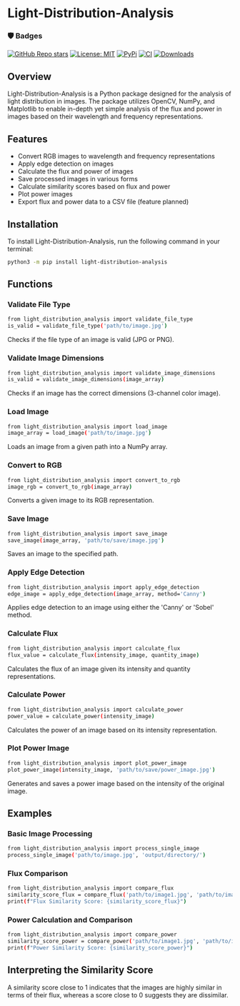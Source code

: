 # Light-Distribution-Analysis

### 🛡️ Badges
[![GitHub Repo stars](https://img.shields.io/github/stars/SweatyCrayfish/light-distribution-analysis?style=social)](https://github.com/SweatyCrayfish/light-distribution-analysis/stargazers)
[![License: MIT](https://img.shields.io/badge/License-MIT-yellow.svg)](https://github.com/SweatyCrayfish/light-distribution-analysis/blob/main/LICENCE.md)
[![PyPi](https://img.shields.io/badge/PyPi-Page-blue)](https://pypi.org/project/light-distribution-analysis/)
[![CI](https://github.com/SweatyCrayfish/light-distribution-analysis/actions/workflows/ci.yml/badge.svg)](https://github.com/SweatyCrayfish/light-distribution-analysis/actions/workflows/ci.yml)
[![Downloads](https://pepy.tech/badge/light-distribution-analysis)](https://pepy.tech/project/light-distribution-analysis)
## Overview

Light-Distribution-Analysis is a Python package designed for the analysis of light distribution in images. The package utilizes OpenCV, NumPy, and Matplotlib to enable in-depth yet simple analysis of the flux and power in images based on their wavelength and frequency representations.

## Features

- Convert RGB images to wavelength and frequency representations
- Apply edge detection on images
- Calculate the flux and power of images
- Save processed images in various forms
- Calculate similarity scores based on flux and power
- Plot power images
- Export flux and power data to a CSV file (feature planned)

## Installation

To install Light-Distribution-Analysis, run the following command in your terminal:

```bash
python3 -m pip install light-distribution-analysis
```

## Functions

### Validate File Type

```bash
from light_distribution_analysis import validate_file_type
is_valid = validate_file_type('path/to/image.jpg')
```

Checks if the file type of an image is valid (JPG or PNG).

### Validate Image Dimensions

```bash
from light_distribution_analysis import validate_image_dimensions
is_valid = validate_image_dimensions(image_array)
```

Checks if an image has the correct dimensions (3-channel color image).

### Load Image

```bash
from light_distribution_analysis import load_image
image_array = load_image('path/to/image.jpg')
```

Loads an image from a given path into a NumPy array.

### Convert to RGB

```bash
from light_distribution_analysis import convert_to_rgb
image_rgb = convert_to_rgb(image_array)
```

Converts a given image to its RGB representation.

### Save Image

```bash
from light_distribution_analysis import save_image
save_image(image_array, 'path/to/save/image.jpg')
```

Saves an image to the specified path.

### Apply Edge Detection

```bash
from light_distribution_analysis import apply_edge_detection
edge_image = apply_edge_detection(image_array, method='Canny')
```

Applies edge detection to an image using either the 'Canny' or 'Sobel' method.

### Calculate Flux

```bash
from light_distribution_analysis import calculate_flux
flux_value = calculate_flux(intensity_image, quantity_image)
```

Calculates the flux of an image given its intensity and quantity representations.

### Calculate Power

```bash
from light_distribution_analysis import calculate_power
power_value = calculate_power(intensity_image)
```

Calculates the power of an image based on its intensity representation.

### Plot Power Image

```bash
from light_distribution_analysis import plot_power_image
plot_power_image(intensity_image, 'path/to/save/power_image.jpg')
```

Generates and saves a power image based on the intensity of the original image.

## Examples

### Basic Image Processing

```bash
from light_distribution_analysis import process_single_image
process_single_image('path/to/image.jpg', 'output/directory/')
```

### Flux Comparison

```bash
from light_distribution_analysis import compare_flux
similarity_score_flux = compare_flux('path/to/image1.jpg', 'path/to/image2.jpg')
print(f"Flux Similarity Score: {similarity_score_flux}")
```

### Power Calculation and Comparison

```bash
from light_distribution_analysis import compare_power
similarity_score_power = compare_power('path/to/image1.jpg', 'path/to/image2.jpg')
print(f"Power Similarity Score: {similarity_score_power}")
```

## Interpreting the Similarity Score

A similarity score close to 1 indicates that the images are highly similar in terms of their flux, whereas a score close to 0 suggests they are dissimilar.
